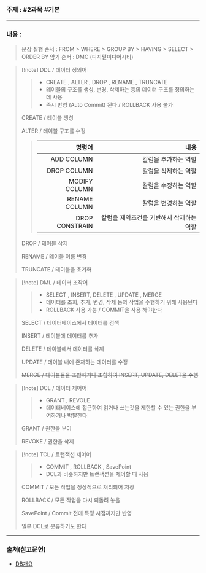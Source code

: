 ### 주제 :  #2과목 #기본

___

### 내용 : 

> 문장 실행 순서 : FROM > WHERE > GROUP BY > HAVING > SELECT > ORDER BY
> 암기 순서 : DMC (디지털미디어시티)

>[!note] DDL / 데이터 정의어
>
>> - CREATE , ALTER , DROP , RENAME , TRUNCATE
>> - 테이블의 구조를 생성, 변경, 삭제하는 등의 데이터 구조를 정의하는 데 사용
>> - 즉시 반영 (Auto Commit) 된다 / ROLLBACK 사용 불가
>
> CREATE / 테이블 생성
>
> ALTER / 테이블 구조를 수정
>> | 명령어 | 내용 | 
>> | -: | -: |
>> | ADD COLUMN | 칼럼을 추가하는 역할
>> | DROP COLUMN | 칼럼을 삭제하는 역할
>> | MODIFY COLUMN | 칼럼을 수정하는 역할
>> | RENAME COLUMN | 칼럼을 변경하는 역할 
>> | DROP CONSTRAIN | 칼럼을 제약조건을 기반해서 삭제하는 역할
>> 
>
> DROP / 테이블 삭제
>
>
> RENAME / 테이블 이름 변경
>
>
> TRUNCATE / 테이블을 초기화

>[!note] DML / 데이터 조작어
> 
>> - SELECT , INSERT, DELETE , UPDATE , MERGE 
>> - 데이터를 조회, 추가, 변경, 삭제 등의 작업을 수행하기 위해 사용된다
>> - ROLLBACK 사용 가능 /  COMMIT을 사용 해야한다
>
> SELECT / 데이터베이스에서 데이터를 검색
>
> INSERT / 테이블에 데이터를 추가
>
> DELETE / 테이블에서 데이터를 삭제
> 
> UPDATE / 테이블 내에 존재하는 데이터를 수정
>
> ~~MERGE / 테이블들을 조합하거나 조합하여 INSERT, UPDATE, DELET을 수행~~

>[!note] DCL / 데이터 제어어
>
>> - GRANT , REVOLE
>> - 데이터베이스에 접근하여 읽거나 쓰는것을 제한할 수 있는 권한을 부여하거나 박탈한다
>
> GRANT / 권한을 부여
> 
> REVOKE / 권한을 삭제



>[!note] TCL / 트랜잭션 제어어
>
>> - COMMIT , ROLLBACK , SavePoint
>> - DCL과 비슷하지만 트랜잭션을 제어할 때 사용
>
> COMMIT / 모든 작업을 정상적으로 처리되어 저장
> 
> ROLLBACK / 모든 작업을 다시 되돌려 놓음
> 
> SavePoint / Commit 전에 특정 시점까지만 반영
> 
> 일부 DCL로 분류하기도 한다

___

### 출처(참고문헌)
- [DB개요](https://velog.io/@alicesykim95/DB-DDL-DML-DCL-TCL%EC%9D%B4%EB%9E%80)